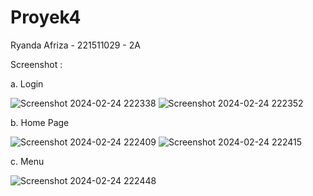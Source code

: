 # Proyek4

Ryanda Afriza - 221511029 - 2A

Screenshot :

a. Login

![Screenshot 2024-02-24 222338](https://github.com/ryandaafriza/Proyek4/assets/142970555/8c38208f-4afc-4b3b-a5ea-7e2c4b58a45c)
![Screenshot 2024-02-24 222352](https://github.com/ryandaafriza/Proyek4/assets/142970555/e8d7b128-6f6b-4cc5-a0d2-ba11252696f1)

b. Home Page

![Screenshot 2024-02-24 222409](https://github.com/ryandaafriza/Proyek4/assets/142970555/800aad40-4d31-4bc7-a90b-ba38ea9bbd93)
![Screenshot 2024-02-24 222415](https://github.com/ryandaafriza/Proyek4/assets/142970555/0f93a042-d5c4-40fb-9877-42fa0cb6e4a2)

c. Menu

![Screenshot 2024-02-24 222448](https://github.com/ryandaafriza/Proyek4/assets/142970555/4b25c429-612d-43f2-b301-04c85a48412d)



